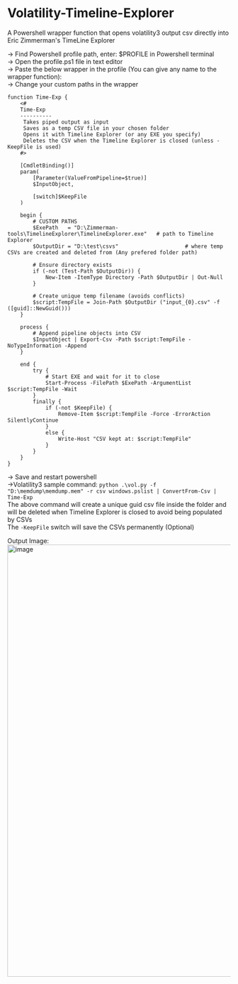 # Volatility-Timeline-Explorer
A Powershell wrapper function that opens volatility3 output csv directly into Eric Zimmerman's TimeLine Explorer  

-> Find Powershell profile path, enter: $PROFILE in Powershell terminal  
-> Open the profile.ps1 file in text editor  
-> Paste the below wrapper in the profile (You can give any name to the wrapper function):  
-> Change your custom paths in the wrapper
```
function Time-Exp {
    <#
    Time-Exp
    ----------
     Takes piped output as input
     Saves as a temp CSV file in your chosen folder
     Opens it with Timeline Explorer (or any EXE you specify)
     Deletes the CSV when the Timeline Explorer is closed (unless -KeepFile is used)
    #>

    [CmdletBinding()]
    param(
        [Parameter(ValueFromPipeline=$true)]
        $InputObject,

        [switch]$KeepFile
    )

    begin {
        # CUSTOM PATHS
        $ExePath   = "D:\Zimmerman-tools\TimelineExplorer\TimelineExplorer.exe"   # path to Timeline Explorer
        $OutputDir = "D:\test\csvs"                     # where temp CSVs are created and deleted from (Any prefered folder path)

        # Ensure directory exists
        if (-not (Test-Path $OutputDir)) {
            New-Item -ItemType Directory -Path $OutputDir | Out-Null
        }

        # Create unique temp filename (avoids conflicts)
        $script:TempFile = Join-Path $OutputDir ("input_{0}.csv" -f ([guid]::NewGuid()))
    }

    process {
        # Append pipeline objects into CSV
        $InputObject | Export-Csv -Path $script:TempFile -NoTypeInformation -Append
    }

    end {
        try {
            # Start EXE and wait for it to close
            Start-Process -FilePath $ExePath -ArgumentList $script:TempFile -Wait
        }
        finally {
            if (-not $KeepFile) {
                Remove-Item $script:TempFile -Force -ErrorAction SilentlyContinue
            }
            else {
                Write-Host "CSV kept at: $script:TempFile"
            }
        }
    }
}
```

-> Save and restart powershell  
->Volatility3 sample command:
```python .\vol.py -f "D:\memdump\memdump.mem" -r csv windows.pslist | ConvertFrom-Csv | Time-Exp```  
The above command will create a unique guid csv file inside the folder and will be deleted when Timeline Explorer is closed to avoid being populated by CSVs  
The ```-KeepFile``` switch will save the CSVs permanently (Optional)  

Output Image:
<img width="1869" height="974" alt="image" src="https://github.com/user-attachments/assets/474683b2-2f45-4a26-8492-bfc00e8642fe" />

